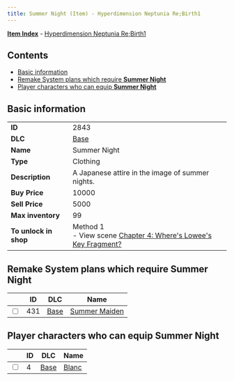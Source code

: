 ```yaml
---
title: Summer Night (Item) - Hyperdimension Neptunia Re;Birth1
---
```


[**Item Index**](/neptunia/rb1/item/index.html) - [Hyperdimension Neptunia Re;Birth1](/neptunia/rb1)

## Contents

- [Basic information](#basic-information)
- [Remake System plans which require **Summer Night**](#remake-system-plans-which-require-summer-night)
- [Player characters who can equip **Summer Night**](#player-characters-who-can-equip-summer-night)
## Basic information

|   |   |
| -- | -- |
| **ID** | 2843 |
| **DLC** | [Base](/neptunia/rb1/dlc/1-base.html) |
| **Name** | Summer Night |
| **Type** | Clothing |
| **Description** | A Japanese attire in the image of summer nights. |
| **Buy Price** | 10000 |
| **Sell Price** | 5000 |
| **Max inventory** | 99 |
| **To unlock in shop** | Method 1<br />- View scene [Chapter 4: Where's Lowee's Key Fragment?](/neptunia/rb1/scene/1-410-chapter-4-wheres-lowees-key-fragment.html) |


## Remake System plans which require **Summer Night**

|    | ID | DLC | Name |
| -- | -- | --- | ---- |
| <input type="checkbox" id="rb1-quest-1-431" class="trackbox" /> | 431 | [Base](/neptunia/rb1/dlc/1-base.html) | [Summer Maiden](/neptunia/rb1/quest/1-431-summer-maiden.html) |


## Player characters who can equip **Summer Night**

|    | ID | DLC | Name |
| -- | -- | --- | ---- |
| <input type="checkbox" id="rb1-player-1-4" class="trackbox" /> | 4 | [Base](/neptunia/rb1/dlc/1-base.html) | [Blanc](/neptunia/rb1/player/1-4-blanc.html) |
